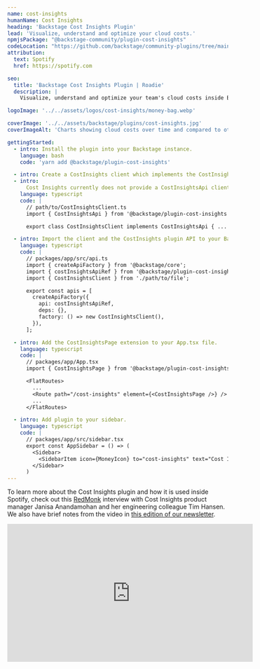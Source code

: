 ```yaml
---
name: cost-insights
humanName: Cost Insights
heading: 'Backstage Cost Insights Plugin'
lead: 'Visualize, understand and optimize your cloud costs.'
npmjsPackage: "@backstage-community/plugin-cost-insights"
codeLocation: "https://github.com/backstage/community-plugins/tree/main/workspaces/cost-insights/plugins/cost-insights"
attribution:
  text: Spotify
  href: https://spotify.com

seo:
  title: 'Backstage Cost Insights Plugin | Roadie'
  description: |
    Visualize, understand and optimize your team's cloud costs inside Backstage with the Cost Insights Plugin.

logoImage: '../../assets/logos/cost-insights/money-bag.webp'

coverImage: '../../assets/backstage/plugins/cost-insights.jpg'
coverImageAlt: 'Charts showing cloud costs over time and compared to other services.'

gettingStarted:
  - intro: Install the plugin into your Backstage instance.
    language: bash
    code: 'yarn add @backstage/plugin-cost-insights'

  - intro: Create a CostInsights client which implements the CostInsightsApi interface.
  - intro:
      Cost Insights currently does not provide a CostInsightsApi client out of the box, but there are templates and examples in the Backstage repo. Here's an exploration into [Cost Insights for AWS](https://github.com/backstage/community-plugins/blob/main/workspaces/cost-insights/plugins/cost-insights/contrib/aws-cost-explorer-api.md).
    language: typescript
    code: |
      // path/to/CostInsightsClient.ts
      import { CostInsightsApi } from '@backstage/plugin-cost-insights';

      export class CostInsightsClient implements CostInsightsApi { ... }

  - intro: Import the client and the CostInsights plugin API to your Backstage instance.
    language: typescript
    code: |
      // packages/app/src/api.ts
      import { createApiFactory } from '@backstage/core';
      import { costInsightsApiRef } from '@backstage/plugin-cost-insights';
      import { CostInsightsClient } from './path/to/file';

      export const apis = [
        createApiFactory({
          api: costInsightsApiRef,
          deps: {},
          factory: () => new CostInsightsClient(),
        }),
      ];

  - intro: Add the CostInsightsPage extension to your App.tsx file.
    language: typescript
    code: |
      // packages/app/App.tsx
      import { CostInsightsPage } from '@backstage/plugin-cost-insights';

      <FlatRoutes>
        ...
        <Route path="/cost-insights" element={<CostInsightsPage />} />
        ...
      </FlatRoutes>

  - intro: Add plugin to your sidebar.
    language: typescript
    code: |
      // packages/app/src/sidebar.tsx
      export const AppSidebar = () => (
        <Sidebar> 
          <SidebarItem icon={MoneyIcon} to="cost-insights" text="Cost Insights" />
        </Sidebar>
      )
---
```


To learn more about the Cost Insights plugin and how it is used inside Spotify, check out this [RedMonk](https://redmonk.com) interview with Cost Insights product manager Janisa Anandamohan and her engineering colleague Tim Hansen. We also have brief notes from the video in [this edition of our newsletter](https://roadie.io/blog/backstage-weekly-25-org-chart-kubecon/#cost-insights-on-redmonk).

<iframe width="560" height="315" src="https://www.youtube.com/embed/5GN2ucN1Lxs" title="YouTube video player" frameborder="0" allow="accelerometer; autoplay; clipboard-write; encrypted-media; gyroscope; picture-in-picture" allowfullscreen></iframe>

